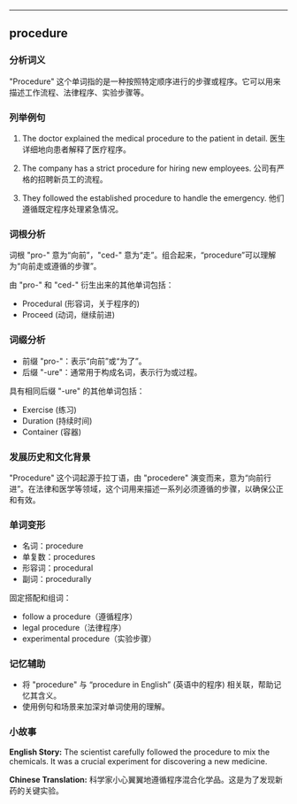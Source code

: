 
---------------
## procedure
### 分析词义
"Procedure" 这个单词指的是一种按照特定顺序进行的步骤或程序。它可以用来描述工作流程、法律程序、实验步骤等。

### 列举例句
1. The doctor explained the medical procedure to the patient in detail.
   医生详细地向患者解释了医疗程序。
   
2. The company has a strict procedure for hiring new employees.
   公司有严格的招聘新员工的流程。

3. They followed the established procedure to handle the emergency.
   他们遵循既定程序处理紧急情况。

### 词根分析
词根 "pro-" 意为“向前”，"ced-" 意为“走”。组合起来，“procedure”可以理解为“向前走或遵循的步骤”。

由 "pro-" 和 "ced-" 衍生出来的其他单词包括：
- Procedural (形容词，关于程序的)
- Proceed (动词，继续前进)

### 词缀分析
- 前缀 "pro-"：表示“向前”或“为了”。
- 后缀 "-ure"：通常用于构成名词，表示行为或过程。

具有相同后缀 "-ure" 的其他单词包括：
- Exercise (练习)
- Duration (持续时间)
- Container (容器)

### 发展历史和文化背景
"Procedure" 这个词起源于拉丁语，由 "procedere" 演变而来，意为“向前行进”。在法律和医学等领域，这个词用来描述一系列必须遵循的步骤，以确保公正和有效。

### 单词变形
- 名词：procedure
- 单复数：procedures
- 形容词：procedural
- 副词：procedurally

固定搭配和组词：
- follow a procedure（遵循程序）
- legal procedure（法律程序）
- experimental procedure（实验步骤）

### 记忆辅助
- 将 "procedure" 与 “procedure in English” (英语中的程序) 相关联，帮助记忆其含义。
- 使用例句和场景来加深对单词使用的理解。

### 小故事
**English Story:**
The scientist carefully followed the procedure to mix the chemicals. It was a crucial experiment for discovering a new medicine.

**Chinese Translation:**
科学家小心翼翼地遵循程序混合化学品。这是为了发现新药的关键实验。

